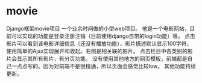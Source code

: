 # movie
Django框架movie项目
一个业余时间做的小型web项目。
他是一个电影网站，目前可以实现的功能是登录注册注销（目前使用django自带的login功能）等。
点击影片可以看到该电影详细信息（还没有播放功能），影片描述默认显示100字符，使用简单的Ajax实现展开和收起。右侧是相关联的影片。
点击栏目中各类别的影片会显示其所有影片，有分页功能。
没有使用其他地方的网页模板，前端都是自己一点点写的。因为对前端不是很精通，所以页面会感觉比较low。
其他功能持续更新。
